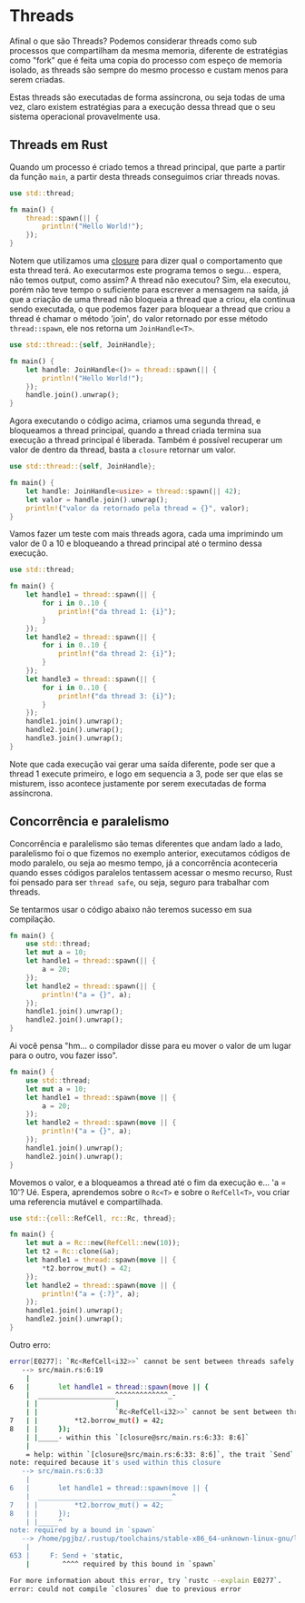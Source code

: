# Threads

Afinal o que são Threads? Podemos considerar threads como sub processos que compartilham da mesma memoria, diferente de estratégias como "fork" que é feita uma copia do processo com espeço de memoria isolado, as threads são sempre do mesmo processo e custam menos para serem criadas.

Estas threads são executadas de forma assíncrona, ou seja todas de uma vez, claro existem estratégias para a execução dessa thread que o seu sistema operacional provavelmente usa. 

## Threads em Rust

Quando um processo é criado temos a thread principal, que parte a partir da função `main`, a partir desta threads conseguimos criar threads novas.

```rust
use std::thread;

fn main() {
    thread::spawn(|| {
        println!("Hello World!");
    });
}
```

Notem que utilizamos uma [closure](./03-closures.md) para dizer qual o comportamento que esta thread terá. Ao executarmos este programa temos o segu... espera, não temos output, como assim? A thread não executou? Sim, ela executou, porém não teve tempo o suficiente para escrever a mensagem na saída, já que a criação de uma thread não bloqueia a thread que a criou, ela continua sendo executada, o que podemos fazer para bloquear a thread que criou a thread é chamar o método 'join', do valor retornado por esse método `thread::spawn`,  ele nos retorna um `JoinHandle<T>`.

```rust
use std::thread::{self, JoinHandle};

fn main() {
    let handle: JoinHandle<()> = thread::spawn(|| {
        println!("Hello World!");
    });
    handle.join().unwrap();
}
```

Agora executando o código acima, criamos uma segunda thread, e bloqueamos a thread principal, quando a thread criada termina sua execução a thread principal é liberada. Também é possível recuperar um valor de dentro da thread, basta a `closure` retornar um valor.

```rust
use std::thread::{self, JoinHandle};

fn main() {
    let handle: JoinHandle<usize> = thread::spawn(|| 42);
    let valor = handle.join().unwrap();
    println!("valor da retornado pela thread = {}", valor);
}
```

Vamos fazer um teste com mais threads agora, cada uma imprimindo um valor de 0 a 10 e bloqueando a thread principal até o termino dessa execução.

```rust
use std::thread;

fn main() {
    let handle1 = thread::spawn(|| {
        for i in 0..10 {
            println!("da thread 1: {i}");
        }
    });
    let handle2 = thread::spawn(|| {
        for i in 0..10 {
            println!("da thread 2: {i}");
        }
    });
    let handle3 = thread::spawn(|| {
        for i in 0..10 {
            println!("da thread 3: {i}");
        }
    });
    handle1.join().unwrap();
    handle2.join().unwrap();
    handle3.join().unwrap();
}
```

Note que cada execução vai gerar uma saída diferente, pode ser que a thread 1 execute primeiro, e logo em sequencia a 3, pode ser que elas se misturem, isso acontece justamente por serem executadas de forma assíncrona.

## Concorrência e paralelismo

Concorrência e paralelismo são temas diferentes que andam lado a lado, paralelismo foi o que fizemos no exemplo anterior, executamos códigos de modo paralelo, ou seja ao mesmo tempo, já a concorrência aconteceria quando esses códigos paralelos tentassem acessar o mesmo recurso, Rust foi pensado para ser `thread safe`, ou seja, seguro para trabalhar com threads.

Se tentarmos usar o código abaixo não teremos sucesso em sua compilação.

```rust
fn main() {
    use std::thread;
    let mut a = 10;
    let handle1 = thread::spawn(|| {
        a = 20;
    });
    let handle2 = thread::spawn(|| {
        println!("a = {}", a);
    });
    handle1.join().unwrap();
    handle2.join().unwrap();
}
```

Ai você pensa "hm... o compilador disse para eu mover o valor de um lugar para o outro, vou fazer isso".

```rust
fn main() {
    use std::thread;
    let mut a = 10;
    let handle1 = thread::spawn(move || {
        a = 20;
    });
    let handle2 = thread::spawn(move || {
        println!("a = {}", a);
    });
    handle1.join().unwrap();
    handle2.join().unwrap();
}
```

Movemos o valor, e a bloqueamos a thread até o fim da execução e... 'a = 10'? Ué. Espera, aprendemos sobre o `Rc<T>` e sobre o `RefCell<T>`, vou criar uma referencia mutável e compartilhada.

```rust
use std::{cell::RefCell, rc::Rc, thread};

fn main() {
    let mut a = Rc::new(RefCell::new(10));
    let t2 = Rc::clone(&a);
    let handle1 = thread::spawn(move || {
        *t2.borrow_mut() = 42;
    });
    let handle2 = thread::spawn(move || {
        println!("a = {:?}", a);
    });
    handle1.join().unwrap();
    handle2.join().unwrap();
}

```

Outro erro:

```sh
error[E0277]: `Rc<RefCell<i32>>` cannot be sent between threads safely
   --> src/main.rs:6:19
    |
6   |       let handle1 = thread::spawn(move || {
    |  ___________________^^^^^^^^^^^^^_-
    | |                   |
    | |                   `Rc<RefCell<i32>>` cannot be sent between threads safely
7   | |         *t2.borrow_mut() = 42;
8   | |     });
    | |_____- within this `[closure@src/main.rs:6:33: 8:6]`
    |
    = help: within `[closure@src/main.rs:6:33: 8:6]`, the trait `Send` is not implemented for `Rc<RefCell<i32>>`
note: required because it's used within this closure
   --> src/main.rs:6:33
    |
6   |       let handle1 = thread::spawn(move || {
    |  _________________________________^
7   | |         *t2.borrow_mut() = 42;
8   | |     });
    | |_____^
note: required by a bound in `spawn`
   --> /home/pgjbz/.rustup/toolchains/stable-x86_64-unknown-linux-gnu/lib/rustlib/src/rust/library/std/src/thread/mod.rs:653:8
    |
653 |     F: Send + 'static,
    |        ^^^^ required by this bound in `spawn`

For more information about this error, try `rustc --explain E0277`.
error: could not compile `closures` due to previous error

```


